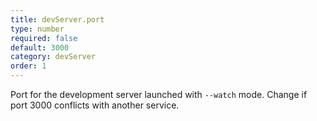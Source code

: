 ```yaml
---
title: devServer.port
type: number
required: false
default: 3000
category: devServer
order: 1
---
```


Port for the development server launched with `--watch` mode. Change if port 3000 conflicts with another service.
